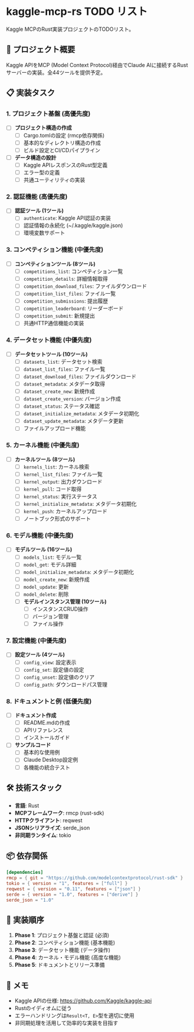 # kaggle-mcp-rs TODO リスト

Kaggle MCPのRust実装プロジェクトのTODOリスト。

## 🎯 プロジェクト概要

Kaggle APIをMCP (Model Context Protocol)経由でClaude AIに接続するRustサーバーの実装。全44ツールを提供予定。

## 📋 実装タスク

### 1. プロジェクト基盤 (高優先度)

- [ ] **プロジェクト構造の作成**
  - [ ] Cargo.tomlの設定 (rmcp依存関係)
  - [ ] 基本的なディレクトリ構造の作成
  - [ ] ビルド設定とCI/CDパイプライン

- [ ] **データ構造の設計**
  - [ ] Kaggle APIレスポンスのRust型定義
  - [ ] エラー型の定義
  - [ ] 共通ユーティリティの実装

### 2. 認証機能 (高優先度)

- [ ] **認証ツール (1ツール)**
  - [ ] `authenticate`: Kaggle API認証の実装
  - [ ] 認証情報の永続化 (~/.kaggle/kaggle.json)
  - [ ] 環境変数サポート

### 3. コンペティション機能 (中優先度)

- [ ] **コンペティションツール (8ツール)**
  - [ ] `competitions_list`: コンペティション一覧
  - [ ] `competition_details`: 詳細情報取得
  - [ ] `competition_download_files`: ファイルダウンロード
  - [ ] `competition_list_files`: ファイル一覧
  - [ ] `competition_submissions`: 提出履歴
  - [ ] `competition_leaderboard`: リーダーボード
  - [ ] `competition_submit`: 新規提出
  - [ ] 共通HTTP通信機能の実装

### 4. データセット機能 (中優先度)

- [ ] **データセットツール (10ツール)**
  - [ ] `datasets_list`: データセット検索
  - [ ] `dataset_list_files`: ファイル一覧
  - [ ] `dataset_download_files`: ファイルダウンロード
  - [ ] `dataset_metadata`: メタデータ取得
  - [ ] `dataset_create_new`: 新規作成
  - [ ] `dataset_create_version`: バージョン作成
  - [ ] `dataset_status`: ステータス確認
  - [ ] `dataset_initialize_metadata`: メタデータ初期化
  - [ ] `dataset_update_metadata`: メタデータ更新
  - [ ] ファイルアップロード機能

### 5. カーネル機能 (中優先度)

- [ ] **カーネルツール (8ツール)**
  - [ ] `kernels_list`: カーネル検索
  - [ ] `kernel_list_files`: ファイル一覧
  - [ ] `kernel_output`: 出力ダウンロード
  - [ ] `kernel_pull`: コード取得
  - [ ] `kernel_status`: 実行ステータス
  - [ ] `kernel_initialize_metadata`: メタデータ初期化
  - [ ] `kernel_push`: カーネルアップロード
  - [ ] ノートブック形式のサポート

### 6. モデル機能 (中優先度)

- [ ] **モデルツール (16ツール)**
  - [ ] `models_list`: モデル一覧
  - [ ] `model_get`: モデル詳細
  - [ ] `model_initialize_metadata`: メタデータ初期化
  - [ ] `model_create_new`: 新規作成
  - [ ] `model_update`: 更新
  - [ ] `model_delete`: 削除
  - [ ] **モデルインスタンス管理 (10ツール)**
    - [ ] インスタンスCRUD操作
    - [ ] バージョン管理
    - [ ] ファイル操作

### 7. 設定機能 (中優先度)

- [ ] **設定ツール (4ツール)**
  - [ ] `config_view`: 設定表示
  - [ ] `config_set`: 設定値の設定
  - [ ] `config_unset`: 設定値のクリア
  - [ ] `config_path`: ダウンロードパス管理

### 8. ドキュメントと例 (低優先度)

- [ ] **ドキュメント作成**
  - [ ] README.mdの作成
  - [ ] APIリファレンス
  - [ ] インストールガイド

- [ ] **サンプルコード**
  - [ ] 基本的な使用例
  - [ ] Claude Desktop設定例
  - [ ] 各機能の統合テスト

## 🛠️ 技術スタック

- **言語**: Rust
- **MCPフレームワーク**: rmcp (rust-sdk)
- **HTTPクライアント**: reqwest
- **JSONシリアライズ**: serde_json
- **非同期ランタイム**: tokio

## 📦 依存関係

```toml
[dependencies]
rmcp = { git = "https://github.com/modelcontextprotocol/rust-sdk" }
tokio = { version = "1", features = ["full"] }
reqwest = { version = "0.11", features = ["json"] }
serde = { version = "1.0", features = ["derive"] }
serde_json = "1.0"
```

## 🚀 実装順序

1. **Phase 1**: プロジェクト基盤と認証 (必須)
2. **Phase 2**: コンペティション機能 (基本機能)
3. **Phase 3**: データセット機能 (データ操作)
4. **Phase 4**: カーネル・モデル機能 (高度な機能)
5. **Phase 5**: ドキュメントとリリース準備

## 📝 メモ

- Kaggle APIの仕様: https://github.com/Kaggle/kaggle-api
- Rustのイディオムに従う
- エラーハンドリングは`Result<T, E>`型を適切に使用
- 非同期処理を活用して効率的な実装を目指す
